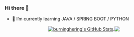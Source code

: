 ### Hi there 👋
- 🌱 I’m currently learning JAVA / SPRING BOOT / PYTHON
<!--
**burninghering/burninghering** is a ✨ _special_ ✨ repository because its `README.md` (this file) appears on your GitHub profile.

Here are some ideas to get you started:

- 🔭 I’m currently working on ...
- 🌱 I’m currently learning ...
- 👯 I’m looking to collaborate on ...
- 🤔 I’m looking for help with ...
- 💬 Ask me about ...
- 📫 How to reach me: ...
- 😄 Pronouns: ...
- ⚡ Fun fact: ...
-->
<p align="center">

<a href="https://github.com/burninghering/burninghering">
  <img align="center" src="https://github-readme-stats.vercel.app/api?username=burninghering&show_icons=true&theme=merko&include_all_commits=true&hide=contribs&count_private=true&line_height=32" alt="burninghering's GitHub Stats" />
</a>

<a href="https://github.com/burninghering/burninghering">
  <img align="center" src="https://github-readme-stats.vercel.app/api/top-langs/?username=burninghering&show_icons=true&theme=merko&langs_count=3&layout=default&hide_border=false" />
</a>

</p>

